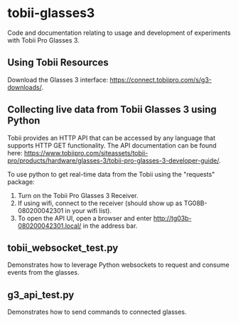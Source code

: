 # tobii-glasses3
Code and documentation relating to usage and development of experiments with Tobii Pro Glasses 3.

## Using Tobii Resources

Download the Glasses 3 interface: https://connect.tobiipro.com/s/g3-downloads/.

## Collecting live data from Tobii Glasses 3 using Python

Tobii provides an HTTP API that can be accessed by any language that supports HTTP GET functionality. The API documentation can be found here: https://www.tobiipro.com/siteassets/tobii-pro/products/hardware/glasses-3/tobii-pro-glasses-3-developer-guide/.

To use python to get real-time data from the Tobii using the "requests" package:

1. Turn on the Tobii Pro Glasses 3 Receiver.
2. If using wifi, connect to the receiver (should show up as TG08B-080200042301 in your wifi list).
3. To open the API UI, open a browser and enter http://tg03b-080200042301.local/ in the address bar.

## tobii_websocket_test.py
Demonstrates how to leverage Python websockets to request and consume events from the glasses.

## g3_api_test.py
Demonstrates how to send commands to connected glasses. 
